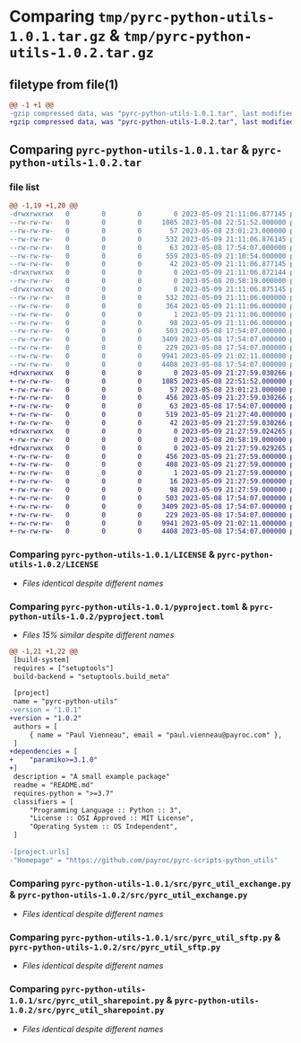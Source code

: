 # Comparing `tmp/pyrc-python-utils-1.0.1.tar.gz` & `tmp/pyrc-python-utils-1.0.2.tar.gz`

## filetype from file(1)

```diff
@@ -1 +1 @@
-gzip compressed data, was "pyrc-python-utils-1.0.1.tar", last modified: Tue May  9 21:11:06 2023, max compression
+gzip compressed data, was "pyrc-python-utils-1.0.2.tar", last modified: Tue May  9 21:27:59 2023, max compression
```

## Comparing `pyrc-python-utils-1.0.1.tar` & `pyrc-python-utils-1.0.2.tar`

### file list

```diff
@@ -1,19 +1,20 @@
-drwxrwxrwx   0        0        0        0 2023-05-09 21:11:06.877145 pyrc-python-utils-1.0.1/
--rw-rw-rw-   0        0        0     1085 2023-05-08 22:51:52.000000 pyrc-python-utils-1.0.1/LICENSE
--rw-rw-rw-   0        0        0       57 2023-05-08 23:01:23.000000 pyrc-python-utils-1.0.1/MANIFEST.in
--rw-rw-rw-   0        0        0      532 2023-05-09 21:11:06.876145 pyrc-python-utils-1.0.1/PKG-INFO
--rw-rw-rw-   0        0        0       63 2023-05-08 17:54:07.000000 pyrc-python-utils-1.0.1/README.md
--rw-rw-rw-   0        0        0      559 2023-05-09 21:10:54.000000 pyrc-python-utils-1.0.1/pyproject.toml
--rw-rw-rw-   0        0        0       42 2023-05-09 21:11:06.877145 pyrc-python-utils-1.0.1/setup.cfg
-drwxrwxrwx   0        0        0        0 2023-05-09 21:11:06.872144 pyrc-python-utils-1.0.1/src/
--rw-rw-rw-   0        0        0        0 2023-05-08 20:58:19.000000 pyrc-python-utils-1.0.1/src/__init__.py
-drwxrwxrwx   0        0        0        0 2023-05-09 21:11:06.875145 pyrc-python-utils-1.0.1/src/pyrc_python_utils.egg-info/
--rw-rw-rw-   0        0        0      532 2023-05-09 21:11:06.000000 pyrc-python-utils-1.0.1/src/pyrc_python_utils.egg-info/PKG-INFO
--rw-rw-rw-   0        0        0      364 2023-05-09 21:11:06.000000 pyrc-python-utils-1.0.1/src/pyrc_python_utils.egg-info/SOURCES.txt
--rw-rw-rw-   0        0        0        1 2023-05-09 21:11:06.000000 pyrc-python-utils-1.0.1/src/pyrc_python_utils.egg-info/dependency_links.txt
--rw-rw-rw-   0        0        0       98 2023-05-09 21:11:06.000000 pyrc-python-utils-1.0.1/src/pyrc_python_utils.egg-info/top_level.txt
--rw-rw-rw-   0        0        0      503 2023-05-08 17:54:07.000000 pyrc-python-utils-1.0.1/src/pyrc_util_datetime.py
--rw-rw-rw-   0        0        0     3409 2023-05-08 17:54:07.000000 pyrc-python-utils-1.0.1/src/pyrc_util_exchange.py
--rw-rw-rw-   0        0        0      229 2023-05-08 17:54:07.000000 pyrc-python-utils-1.0.1/src/pyrc_util_file.py
--rw-rw-rw-   0        0        0     9941 2023-05-09 21:02:11.000000 pyrc-python-utils-1.0.1/src/pyrc_util_sftp.py
--rw-rw-rw-   0        0        0     4408 2023-05-08 17:54:07.000000 pyrc-python-utils-1.0.1/src/pyrc_util_sharepoint.py
+drwxrwxrwx   0        0        0        0 2023-05-09 21:27:59.030266 pyrc-python-utils-1.0.2/
+-rw-rw-rw-   0        0        0     1085 2023-05-08 22:51:52.000000 pyrc-python-utils-1.0.2/LICENSE
+-rw-rw-rw-   0        0        0       57 2023-05-08 23:01:23.000000 pyrc-python-utils-1.0.2/MANIFEST.in
+-rw-rw-rw-   0        0        0      456 2023-05-09 21:27:59.030266 pyrc-python-utils-1.0.2/PKG-INFO
+-rw-rw-rw-   0        0        0       63 2023-05-08 17:54:07.000000 pyrc-python-utils-1.0.2/README.md
+-rw-rw-rw-   0        0        0      519 2023-05-09 21:27:40.000000 pyrc-python-utils-1.0.2/pyproject.toml
+-rw-rw-rw-   0        0        0       42 2023-05-09 21:27:59.030266 pyrc-python-utils-1.0.2/setup.cfg
+drwxrwxrwx   0        0        0        0 2023-05-09 21:27:59.024265 pyrc-python-utils-1.0.2/src/
+-rw-rw-rw-   0        0        0        0 2023-05-08 20:58:19.000000 pyrc-python-utils-1.0.2/src/__init__.py
+drwxrwxrwx   0        0        0        0 2023-05-09 21:27:59.029265 pyrc-python-utils-1.0.2/src/pyrc_python_utils.egg-info/
+-rw-rw-rw-   0        0        0      456 2023-05-09 21:27:59.000000 pyrc-python-utils-1.0.2/src/pyrc_python_utils.egg-info/PKG-INFO
+-rw-rw-rw-   0        0        0      408 2023-05-09 21:27:59.000000 pyrc-python-utils-1.0.2/src/pyrc_python_utils.egg-info/SOURCES.txt
+-rw-rw-rw-   0        0        0        1 2023-05-09 21:27:59.000000 pyrc-python-utils-1.0.2/src/pyrc_python_utils.egg-info/dependency_links.txt
+-rw-rw-rw-   0        0        0       16 2023-05-09 21:27:59.000000 pyrc-python-utils-1.0.2/src/pyrc_python_utils.egg-info/requires.txt
+-rw-rw-rw-   0        0        0       98 2023-05-09 21:27:59.000000 pyrc-python-utils-1.0.2/src/pyrc_python_utils.egg-info/top_level.txt
+-rw-rw-rw-   0        0        0      503 2023-05-08 17:54:07.000000 pyrc-python-utils-1.0.2/src/pyrc_util_datetime.py
+-rw-rw-rw-   0        0        0     3409 2023-05-08 17:54:07.000000 pyrc-python-utils-1.0.2/src/pyrc_util_exchange.py
+-rw-rw-rw-   0        0        0      229 2023-05-08 17:54:07.000000 pyrc-python-utils-1.0.2/src/pyrc_util_file.py
+-rw-rw-rw-   0        0        0     9941 2023-05-09 21:02:11.000000 pyrc-python-utils-1.0.2/src/pyrc_util_sftp.py
+-rw-rw-rw-   0        0        0     4408 2023-05-08 17:54:07.000000 pyrc-python-utils-1.0.2/src/pyrc_util_sharepoint.py
```

### Comparing `pyrc-python-utils-1.0.1/LICENSE` & `pyrc-python-utils-1.0.2/LICENSE`

 * *Files identical despite different names*

### Comparing `pyrc-python-utils-1.0.1/pyproject.toml` & `pyrc-python-utils-1.0.2/pyproject.toml`

 * *Files 15% similar despite different names*

```diff
@@ -1,21 +1,22 @@
 [build-system]
 requires = ["setuptools"]
 build-backend = "setuptools.build_meta"
 
 [project]
 name = "pyrc-python-utils"
-version = "1.0.1"
+version = "1.0.2"
 authors = [
     { name = "Paul Vienneau", email = "paul.vienneau@payroc.com" },
 ]
+dependencies = [
+    "paramiko>=3.1.0"
+]
 description = "A small example package"
 readme = "README.md"
 requires-python = ">=3.7"
 classifiers = [
     "Programming Language :: Python :: 3",
     "License :: OSI Approved :: MIT License",
     "Operating System :: OS Independent",
 ]
 
-[project.urls]
-"Homepage" = "https://github.com/payroc/pyrc-scripts-python_utils"
```

### Comparing `pyrc-python-utils-1.0.1/src/pyrc_util_exchange.py` & `pyrc-python-utils-1.0.2/src/pyrc_util_exchange.py`

 * *Files identical despite different names*

### Comparing `pyrc-python-utils-1.0.1/src/pyrc_util_sftp.py` & `pyrc-python-utils-1.0.2/src/pyrc_util_sftp.py`

 * *Files identical despite different names*

### Comparing `pyrc-python-utils-1.0.1/src/pyrc_util_sharepoint.py` & `pyrc-python-utils-1.0.2/src/pyrc_util_sharepoint.py`

 * *Files identical despite different names*

